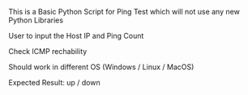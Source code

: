 This is a Basic Python Script for Ping Test which will not use any new Python Libraries

User to input the Host IP and Ping Count

Check ICMP rechability

Should work in different OS (Windows / Linux / MacOS)

Expected Result: up / down
